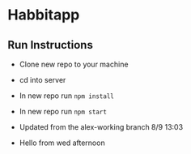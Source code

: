 # Habbitapp

## Run Instructions

- Clone new repo to your machine
- cd into server
- In new repo run `npm install`
- In new repo run `npm start`

- Updated from the alex-working branch 8/9 13:03

- Hello from wed afternoon
